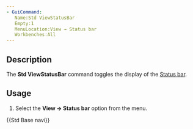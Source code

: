 ```yaml
---
- GuiCommand:
   Name:Std ViewStatusBar
   Empty:1
   MenuLocation:View → Status bar
   Workbenches:All
---
```


## Description

The **Std ViewStatusBar** command toggles the display of the [Status bar](Status_bar.md).

## Usage

1.  Select the **View → Status bar** option from the menu.




 {{Std Base navi}}  
